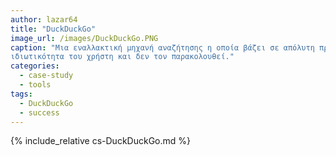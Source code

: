 ```yaml
---
author: lazar64
title: "DuckDuckGo"
image_url: /images/DuckDuckGo.PNG
caption: "Μια εναλλακτική μηχανή αναζήτησης η οποία βάζει σε απόλυτη προτεραιότητα την
ιδιωτικότητα του χρήστη και δεν τον παρακολουθεί."
categories:
  - case-study
  - tools
tags:
  - DuckDuckGo
  - success
---
```


{% include_relative cs-DuckDuckGo.md %}


